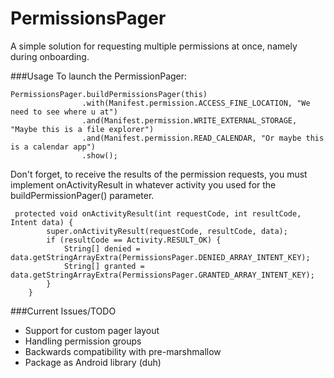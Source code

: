 # PermissionsPager
A simple solution for requesting multiple permissions at once, namely during onboarding. 

###Usage
To launch the PermissionPager:
``` 
PermissionsPager.buildPermissionsPager(this)
                .with(Manifest.permission.ACCESS_FINE_LOCATION, "We need to see where u at")
                .and(Manifest.permission.WRITE_EXTERNAL_STORAGE, "Maybe this is a file explorer")
                .and(Manifest.permission.READ_CALENDAR, "Or maybe this is a calendar app")
                .show();
```
Don't forget, to receive the results of the permission requests, you must implement onActivityResult in whatever activity you used for the buildPermissionPager() parameter. 
```
 protected void onActivityResult(int requestCode, int resultCode, Intent data) {
        super.onActivityResult(requestCode, resultCode, data);
        if (resultCode == Activity.RESULT_OK) {
            String[] denied = data.getStringArrayExtra(PermissionsPager.DENIED_ARRAY_INTENT_KEY);
            String[] granted = data.getStringArrayExtra(PermissionsPager.GRANTED_ARRAY_INTENT_KEY);
        }
    }
```
###Current Issues/TODO
- Support for custom pager layout
- Handling permission groups
- Backwards compatibility with pre-marshmallow
- Package as Android library (duh)



